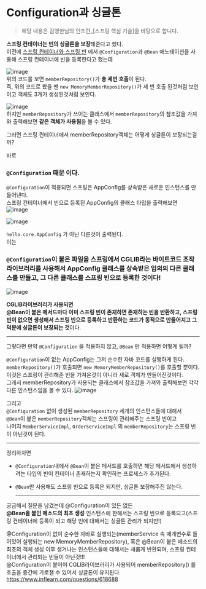 # Configuration과 싱글톤
> 해당 내용은 김영한님의 인프런_[스프링 핵심 기술]을 바탕으로 합니다.  


**스프링 컨테이너는 빈의 싱글톤을 보장**해준다고 했다.  
이전에 [스프링 컨테이너와 스프링 빈](https://github.com/MJeong00/TIL/blob/main/Spring/%EC%8A%A4%ED%94%84%EB%A7%81%20%EC%BB%A8%ED%85%8C%EC%9D%B4%EB%84%88%EC%99%80%20%EC%8A%A4%ED%94%84%EB%A7%81%20%EB%B9%88.md)
에서 `@Configuration`과 `@Bean` 애노테이션을 사용해 스프링 컨테이너에 빈을 등록한다고 했는데

![image](https://user-images.githubusercontent.com/108853290/183563832-ce74dc86-9ced-45c2-9a3a-85565418d09a.png)  
위의 코드를 보면 `memberRepository()`가 **총 세번 호출**이 된다.  
즉, 위의 코드로 봤을 땐 `new MemoryMemberRepository()`가 세 번 호출 된것처럼 보인이고 객체도 3개가 생성된것처럼 보인다.  

![image](https://user-images.githubusercontent.com/108853290/183565246-5a13c2cc-2997-44a4-9111-ed393844a52f.png)  
하지만 `memberRepository`가 쓰이는 클래스에서 `memberRepository`의 참조값을 가져와 출력해보면 **같은 객체가 사용됨**을 볼 수 있다.

그러면 스프링 컨테이너에서 memberRepository객체는 어떻게 싱글톤이 보장되는걸까?  

  
  
바로 
### `@Configuration` 때문 이다.   
`@Configuration`이 적용되면 스프링은 AppConfig를 상속받은 새로운 인스턴스를 만들어낸다.  
스프링 컨테이너에서 빈으로 등록된 AppConfig의 클래스 타입을 출력해보면  
![image](https://user-images.githubusercontent.com/108853290/183568181-c30e7cb1-2e0a-4b64-93db-466f5f59f319.png)  


![image](https://user-images.githubusercontent.com/108853290/183568315-6667e71d-f57d-43d6-b857-f76dce716537.png)
  
`hello.core.AppConfig` 가 아닌 다른것이 출력된다.  
이는
### `@Configuration`이 붙은 파일을 스프링에서 CGLIB라는 바이트코드 조작 라이브러리를 사용해서 AppConfig 클래스를 상속받은 임의의 다른 클래스를 만들고, 그 다른 클래스를 스프링 빈으로 등록한 것이다!   
![image](https://user-images.githubusercontent.com/108853290/183568647-f34e208d-040b-4313-a1ed-7aa51e2c053b.png)   

**CGLIB라이브러리가 사용되면     
@Bean이 붙은 메서드마다 이미 스프링 빈이 존재하면 존재하는 빈을 반환하고, 스프링 빈이 없으면
생성해서 스프링 빈으로 등록하고 반환하는 코드가 동적으로 만들어지고 그 덕분에 싱글톤이 보장되는 것**이다.

---------------------------------------  

그렇다면 만약 `@Configuration` 을 적용하지 않고, `@Bean` 만 적용하면 어떻게 될까?   

`@Configuration`이 없는 AppConfig는 그저 순수한 자바 코드를 실행하게 된다. 
`memberRepository()`가 호출되면 `new MemoryMemberRepository()`를 호출할 뿐이다. 이것은 스프링이 관리해준 빈을 가져온것이 아니라 새로 객체가 만들어진것이다.   
그래서 memberRepository가 사용되는 클래스에서 참조값을 가져와 출력해보면 각각 다른 인스턴스임을 볼 수 있다.
![image](https://user-images.githubusercontent.com/108853290/183569814-e04dc5a8-dc23-4a03-821f-f60d042959ec.png)  

그리고   
`@Configuration` 없이 생성된 `memberRepository` 세개의 인스턴스들에 대해서    
`@Bean`이 붙은 `memberRepository`객체는 스프링이 관리해주는 스프링 빈이고   
나머지 `MemberServiceImpl`, `OrderServiceImpl` 의 `memberRepository`는 스프링 빈이 아닌것이 된다.
  

--------------------------------
 
정리하자면  
* `@Configuration`내에서 `@Bean`이 붙은 메서드를 호출하면 해당 메서드에서 생성하려는 타입의 빈이 컨테이너 존재하는지 확인하는 프로세스가 추가된다.   
* `@Bean`만 사용해도 스프링 빈으로 등록은 되지만, 싱글톤 보장해주진 않는다.
   
   
   -------------------------
   
 궁금해서 질문을 남겼는데 
 @Configuration이 있든 없든   
 **@Bean을 붙인 메소드의 최초 생성** 인스턴스에 한해서는 스프링 빈으로 등록되고(스프링 컨테이너에 등록이 되고 해당 빈에 대해서는 싱글톤 관리가 되지만!)   
 
 @Configuration이 없이 순수한 자바로 실행되는(memberService 속 매개변수로 들어있어 실행되는 new MemoryMemberRepository), 혹은 @Bean이 붙은 메소드의 최초의 객체 생성 이후 생겨나는 인스턴스들에 대해서는 새롭게 반환되며, 스프링 컨테이너에서 관리되는 빈들이 아닌것!!!   
 @Configuration이 붙어야 CGLIB라이브러리가 사용되어 memberRepository() 를 호출을 중간에 가로챌 수 있어서 싱글톤이 유지된다.
 https://www.inflearn.com/questions/618688
